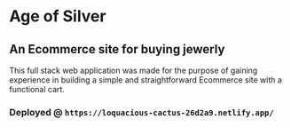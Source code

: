 # Age of Silver

## An Ecommerce site for buying jewerly

This full stack web application was made for the purpose of gaining experience in building a simple and straightforward Ecommerce site with a functional cart.

### Deployed @ `https://loquacious-cactus-26d2a9.netlify.app/`